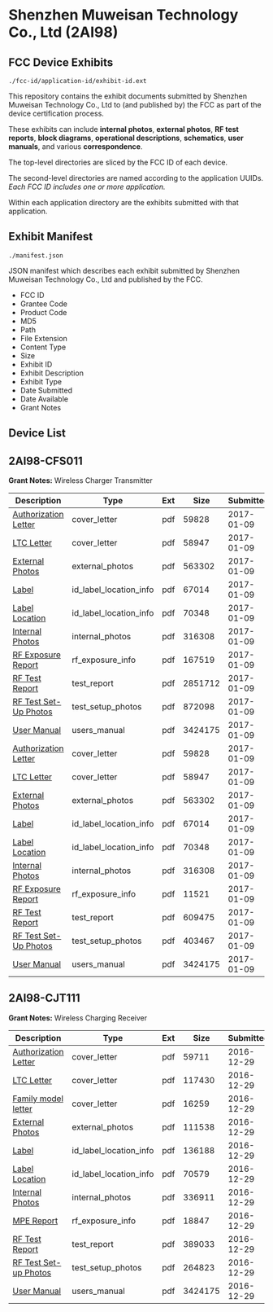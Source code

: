 # Shenzhen Muweisan Technology Co., Ltd (2AI98)
## FCC Device Exhibits

```
./fcc-id/application-id/exhibit-id.ext
```

This repository contains the exhibit documents submitted by Shenzhen Muweisan Technology Co., Ltd to (and published by) the FCC as part of the device certification process.

These exhibits can include **internal photos**, **external photos**, **RF test reports**, **block diagrams**, **operational descriptions**, **schematics**, **user manuals**, and various **correspondence**.

The top-level directories are sliced by the FCC ID of each device.

The second-level directories are named according to the application UUIDs. *Each FCC ID includes one or more application.*

Within each application directory are the exhibits submitted with that application. 

## Exhibit Manifest

```
./manifest.json
```

JSON manifest which describes each exhibit submitted by Shenzhen Muweisan Technology Co., Ltd and published by the FCC.

- FCC ID
- Grantee Code
- Product Code
- MD5
- Path
- File Extension
- Content Type
- Size
- Exhibit ID
- Exhibit Description
- Exhibit Type
- Date Submitted
- Date Available
- Grant Notes

## Device List
## 2AI98-CFS011
**Grant Notes:** Wireless Charger Transmitter

| Description | Type | Ext | Size | Submitted | Available |
| ----------- | ---- | --- | ---- | --------- | --------- |
| [Authorization Letter](2AI98-CFS011/8426503f630b2494b2c1bfdf3aefdcac/3253016.pdf) | cover_letter | pdf | 59828 | 2017-01-09 | 2017-01-09 |
| [LTC Letter](2AI98-CFS011/8426503f630b2494b2c1bfdf3aefdcac/3253017.pdf) | cover_letter | pdf | 58947 | 2017-01-09 | 2017-01-09 |
| [External Photos](2AI98-CFS011/8426503f630b2494b2c1bfdf3aefdcac/3253018.pdf) | external_photos | pdf | 563302 | 2017-01-09 | 2017-01-09 |
| [Label](2AI98-CFS011/8426503f630b2494b2c1bfdf3aefdcac/3253019.pdf) | id_label_location_info | pdf | 67014 | 2017-01-09 | 2017-01-09 |
| [Label Location](2AI98-CFS011/8426503f630b2494b2c1bfdf3aefdcac/3253020.pdf) | id_label_location_info | pdf | 70348 | 2017-01-09 | 2017-01-09 |
| [Internal Photos](2AI98-CFS011/8426503f630b2494b2c1bfdf3aefdcac/3253021.pdf) | internal_photos | pdf | 316308 | 2017-01-09 | 2017-01-09 |
| [RF Exposure Report](2AI98-CFS011/8426503f630b2494b2c1bfdf3aefdcac/3253038.pdf) | rf_exposure_info | pdf | 167519 | 2017-01-09 | 2017-01-09 |
| [RF Test Report](2AI98-CFS011/8426503f630b2494b2c1bfdf3aefdcac/3253041.pdf) | test_report | pdf | 2851712 | 2017-01-09 | 2017-01-09 |
| [RF Test Set-Up Photos](2AI98-CFS011/8426503f630b2494b2c1bfdf3aefdcac/3253042.pdf) | test_setup_photos | pdf | 872098 | 2017-01-09 | 2017-01-09 |
| [User Manual](2AI98-CFS011/8426503f630b2494b2c1bfdf3aefdcac/3242328.pdf) | users_manual | pdf | 3424175 | 2017-01-09 | 2017-01-09 |
| [Authorization Letter](2AI98-CFS011/baf38a76ea93568db5381c9520c63941/3253016.pdf) | cover_letter | pdf | 59828 | 2017-01-09 | 2017-01-09 |
| [LTC Letter](2AI98-CFS011/baf38a76ea93568db5381c9520c63941/3253017.pdf) | cover_letter | pdf | 58947 | 2017-01-09 | 2017-01-09 |
| [External Photos](2AI98-CFS011/baf38a76ea93568db5381c9520c63941/3253018.pdf) | external_photos | pdf | 563302 | 2017-01-09 | 2017-01-09 |
| [Label](2AI98-CFS011/baf38a76ea93568db5381c9520c63941/3253019.pdf) | id_label_location_info | pdf | 67014 | 2017-01-09 | 2017-01-09 |
| [Label Location](2AI98-CFS011/baf38a76ea93568db5381c9520c63941/3253020.pdf) | id_label_location_info | pdf | 70348 | 2017-01-09 | 2017-01-09 |
| [Internal Photos](2AI98-CFS011/baf38a76ea93568db5381c9520c63941/3253021.pdf) | internal_photos | pdf | 316308 | 2017-01-09 | 2017-01-09 |
| [RF Exposure Report](2AI98-CFS011/baf38a76ea93568db5381c9520c63941/3253024.pdf) | rf_exposure_info | pdf | 11521 | 2017-01-09 | 2017-01-09 |
| [RF Test Report](2AI98-CFS011/baf38a76ea93568db5381c9520c63941/3253027.pdf) | test_report | pdf | 609475 | 2017-01-09 | 2017-01-09 |
| [RF Test Set-Up Photos](2AI98-CFS011/baf38a76ea93568db5381c9520c63941/3253028.pdf) | test_setup_photos | pdf | 403467 | 2017-01-09 | 2017-01-09 |
| [User Manual](2AI98-CFS011/baf38a76ea93568db5381c9520c63941/3242328.pdf) | users_manual | pdf | 3424175 | 2017-01-09 | 2017-01-09 |
## 2AI98-CJT111
**Grant Notes:** Wireless Charging Receiver

| Description | Type | Ext | Size | Submitted | Available |
| ----------- | ---- | --- | ---- | --------- | --------- |
| [Authorization Letter](2AI98-CJT111/3afcb22c268f85ed75cb001e7c12a3cd/3242318.pdf) | cover_letter | pdf | 59711 | 2016-12-29 | 2016-12-29 |
| [LTC Letter](2AI98-CJT111/3afcb22c268f85ed75cb001e7c12a3cd/3242319.pdf) | cover_letter | pdf | 117430 | 2016-12-29 | 2016-12-29 |
| [Family model letter](2AI98-CJT111/3afcb22c268f85ed75cb001e7c12a3cd/3242320.pdf) | cover_letter | pdf | 16259 | 2016-12-29 | 2016-12-29 |
| [External Photos](2AI98-CJT111/3afcb22c268f85ed75cb001e7c12a3cd/3242321.pdf) | external_photos | pdf | 111538 | 2016-12-29 | 2016-12-29 |
| [Label](2AI98-CJT111/3afcb22c268f85ed75cb001e7c12a3cd/3242322.pdf) | id_label_location_info | pdf | 136188 | 2016-12-29 | 2016-12-29 |
| [Label Location](2AI98-CJT111/3afcb22c268f85ed75cb001e7c12a3cd/3242323.pdf) | id_label_location_info | pdf | 70579 | 2016-12-29 | 2016-12-29 |
| [Internal Photos](2AI98-CJT111/3afcb22c268f85ed75cb001e7c12a3cd/3242324.pdf) | internal_photos | pdf | 336911 | 2016-12-29 | 2016-12-29 |
| [MPE Report](2AI98-CJT111/3afcb22c268f85ed75cb001e7c12a3cd/3242326.pdf) | rf_exposure_info | pdf | 18847 | 2016-12-29 | 2016-12-29 |
| [RF Test Report](2AI98-CJT111/3afcb22c268f85ed75cb001e7c12a3cd/3242355.pdf) | test_report | pdf | 389033 | 2016-12-29 | 2016-12-29 |
| [RF Test Set-up Photos](2AI98-CJT111/3afcb22c268f85ed75cb001e7c12a3cd/3242356.pdf) | test_setup_photos | pdf | 264823 | 2016-12-29 | 2016-12-29 |
| [User Manual](2AI98-CJT111/3afcb22c268f85ed75cb001e7c12a3cd/3242328.pdf) | users_manual | pdf | 3424175 | 2016-12-29 | 2016-12-29 |
